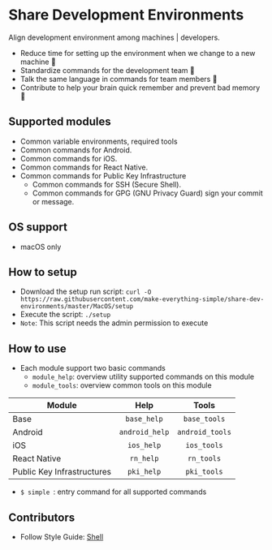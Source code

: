 # Share Development Environments
Align development environment among machines | developers.
- Reduce time for setting up the environment when we change to a new machine 🚀
- Standardize commands for the development team 🙌
- Talk the same language in commands for team members 🙆
- Contribute to help your brain quick remember and prevent bad memory 🙏 

## Supported modules
- Common variable environments, required tools
- Common commands for Android.
- Common commands for iOS.
- Common commands for React Native.
- Common commands for Public Key Infrastructure
  - Common commands for SSH (Secure Shell).
  - Common commands for GPG (GNU Privacy Guard) sign your commit or message.

## OS support
- macOS only

## How to setup
- Download the setup run script: ``` curl -O https://raw.githubusercontent.com/make-everything-simple/share-dev-environments/master/MacOS/setup ```
- Execute the script: ``` ./setup ```
- `Note`: This script needs the admin permission to execute

## How to use
- Each module support two basic commands
  - `module_help`: overview utility supported commands on this module
  - `module_tools`: overview common tools on this module

| Module        | Help         | Tools           |
| ------------- |:------------:| :---------------:|
| Base          |  `base_help` |  `base_tools`   |
| Android       |`android_help`| `android_tools` |
| iOS           |  `ios_help`  |   `ios_tools`   |
| React Native  |  `rn_help`   |   `rn_tools`    |
| Public Key Infrastructures | `pki_help` |    `pki_tools` |
- ```$ simple ```: entry command for all supported commands

## Contributors
- Follow Style Guide: [Shell](https://google.github.io/styleguide/shell.xml)